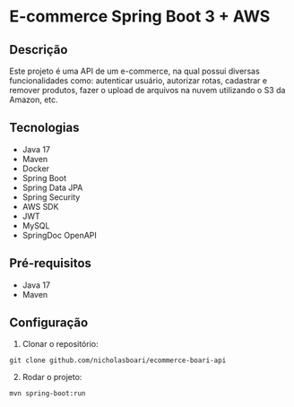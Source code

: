 # E-commerce Spring Boot 3 + AWS

## Descrição

Este projeto é uma API de um e-commerce, na qual possui diversas funcionalidades como: autenticar usuário, autorizar rotas, cadastrar e remover produtos, fazer o upload de arquivos na nuvem utilizando o S3 da Amazon, etc.

## Tecnologias

- Java 17
- Maven
- Docker
- Spring Boot
- Spring Data JPA
- Spring Security
- AWS SDK
- JWT
- MySQL
- SpringDoc OpenAPI

## Pré-requisitos

- Java 17
- Maven

## Configuração

1. Clonar o repositório:

```
git clone github.com/nicholasboari/ecommerce-boari-api
```

2. Rodar o projeto:

```
mvn spring-boot:run
```
